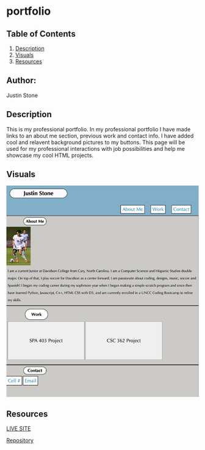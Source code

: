 # portfolio

## Table of Contents 
1. [Description](#description)
2.  [Visuals](#visuals)
3. [Resources](#resources)

## Author:

Justin Stone

## Description

This is my professional portfolio. In my professional portfolio I have made links to an about me section, previous work and contact info. I have added cool and relavent background pictures to my buttons. This page will be used for my professional interactions with job possibilities and help me showcase my cool HTML projects.


## Visuals
![Horiseon](./assets/images/portfolio.png)

## Resources
[LIVE SITE](https://justinstone2001.github.io/seo-refactor/)

[Repository](https://github.com/Justinstone2001/seo-refactor)

